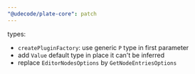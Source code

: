 ```yaml
---
"@udecode/plate-core": patch
---
```


types:
- `createPluginFactory`: use generic `P` type in first parameter
- add `Value` default type in place it can't be inferred
- replace `EditorNodesOptions` by `GetNodeEntriesOptions`
